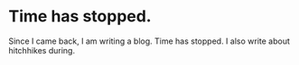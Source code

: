 # Time has stopped.
Since I came back, I am writing a blog.
Time has stopped. I also write about hitchhikes during.
